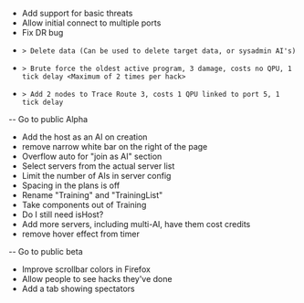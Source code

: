 - Add support for basic threats
- Allow initial connect to multiple ports
- Fix DR bug
-     > Delete data (Can be used to delete target data, or sysadmin AI's)
-     > Brute force the oldest active program, 3 damage, costs no QPU, 1 tick delay <Maximum of 2 times per hack>
-     > Add 2 nodes to Trace Route 3, costs 1 QPU linked to port 5, 1 tick delay



-- Go to public Alpha

- Add the host as an AI on creation
- remove narrow white bar on the right of the page
- Overflow auto for "join as AI" section
- Select servers from the actual server list
- Limit the number of AIs in server config
- Spacing in the plans is off
- Rename "Training" and "TrainingList"
- Take components out of Training
- Do I still need isHost?
- Add more servers, including multi-AI, have them cost credits
- remove hover effect from timer

-- Go to public beta

- Improve scrollbar colors in Firefox
- Allow people to see hacks they've done
- Add a tab showing spectators
